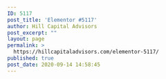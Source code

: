 ```yaml
---
ID: 5117
post_title: 'Elementor #5117'
author: Hill Capital Advisors
post_excerpt: ""
layout: page
permalink: >
  https://hillcapitaladvisors.com/elementor-5117/
published: true
post_date: 2020-09-14 14:58:45
---
```

<img src="http://hillcapitaladvisors.com/wp-content/uploads/2020/09/Business-Credit-Builder_v2-1.pdf" title="" alt="">